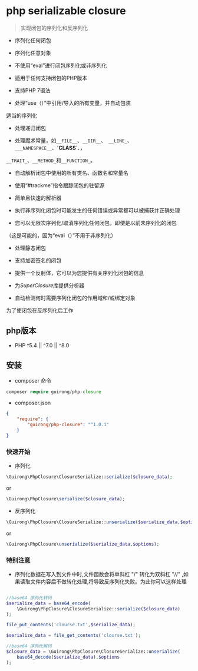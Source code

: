 # php serializable closure

>实现闭包的序列化和反序列化

  
- 序列化任何闭包

- 序列化任意对象

- 不使用“eval”进行闭包序列化或非序列化

- 适用于任何支持闭包的PHP版本

- 支持PHP 7语法

- 处理“use（）”中引用/导入的所有变量，并自动包装

适当的序列化

- 处理递归闭包

- 处理魔术常量，如`__FILE__`、`__DIR__`、` __LINE_`、`___NAMESPACE__`、'__CLASS__`、，

`__TRAIT_`、`__METHOD_`和`__FUNCTION_`。

- 自动解析闭包中使用的所有类名、函数名和常量名

- 使用“#trackme”指令跟踪闭包的驻留源

- 简单且快速的解析器

- 执行非序列化闭包时可能发生的任何错误或异常都可以被捕获并正确处理

- 您可以无限次序列化/取消序列化任何闭包，即使是以前未序列化的闭包

（这是可能的，因为“eval（）”不用于非序列化）

- 处理静态闭包

- 支持加密签名的闭包

- 提供一个反射体，它可以为您提供有关序列化闭包的信息

- 为*SuperClosure*库提供分析器

- 自动检测何时需要序列化闭包的作用域和/或绑定对象

为了使闭包在反序列化后工作


## php版本

* PHP ^5.4 || ^7.0 || ^8.0

## 安装

- composer 命令

```php
composer require guirong/php-closure
```

- composer.json
  
```json
{
    "require": {
        "guirong/php-closure": "^1.0.1"
    }
}
```

### 快速开始

- 序列化

```php
\Guirong\PhpClosure\ClosureSerialize::serialize($closure_data);
```

  or

```php
\Guirong\PhpClosure\serialize($closure_data);
```


- 反序列化

```php
\Guirong\PhpClosure\ClosureSerialize::unserialize($serialize_data,$options);
```

or

```php
\Guirong\PhpClosure\unserialize($serialize_data,$options);
```

### 特别注意
- 序列化数据在写入到文件中时,文件函数会将单斜杠 "/" 转化为双斜杠 "//" ,如果读取文件内容后不做转化处理,将导致反序列化失败。为此你可以这样处理

```php

//base64 序列化转码
$serialize_data = base64_encode(
    \Guirong\PhpClosure\ClosureSerialize::serialize($closure_data)
);

file_put_contents('clourse.txt',$serialize_data);

$serialize_data = file_get_contents('clourse.txt');

//base64 序列化解码
$closure_data = \Guirong\PhpClosure\ClosureSerialize::unserialize(
    base64_decode($serialize_data),$options
);

```


